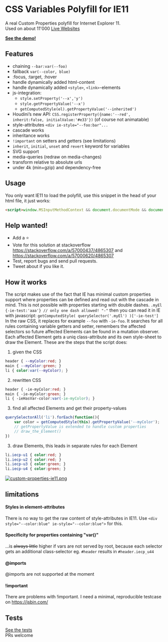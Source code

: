 # CSS Variables Polyfill for IE11
A real Custom Properties polyfill for Internet Explorer 11.  
Used on about 11'000 [Live Websites](https://publicwww.com/websites/ie11CustomProperties/ "source")  
  
**[See the demo!](https://rawcdn.githack.com/nuxodin/ie11CustomProperties/6c465d21a8c043a45cba939995bb434966048377/demo.html)**  


## Features
- chaining `--bar:var(--foo)`
- fallback `var(--color, blue)`
- :focus, :target, :hover
- handle dynamically added html-content
- handle dynamically added `<style>`, `<link>`-elements
- js-integration:
    - `style.setProperty('--x','y')`
    - `style.getPropertyValue('--x')`
    - `getComputedStyle(el).getPropertyValue('--inherited')`
- Houdini’s new API: `CSS.registerProperty({name:'--red', inherit:false, initialValue:'#e33'})` (of course not animatable)
- style-attributes `<div ie-style="--foo:bar"...`
- cascade works
- inheritance works
- `!important` on setters and getters (see limitations)
- `inherit`, `initial`, `unset` and `revert` keyword for variables
- SVG support
- media-queries (redraw on media-changes)
- transform relative to absolute urls
- under 4k (min+gzip) and dependency-free

## Usage
You only want IE11 to load the polyfill, use this snippet in the head of your html file, it just works:
```html
<script>window.MSInputMethodContext && document.documentMode && document.write('<script src="https://cdn.jsdelivr.net/gh/nuxodin/ie11CustomProperties@4.1.0/ie11CustomProperties.min.js"><\x2fscript>');</script>
```

## Help wanted!
- Add a ⭐️
- Vote for this solution at stackoverflow   
https://stackoverflow.com/a/57000437/4865307 and  
https://stackoverflow.com/a/57000620/4865307
- Test, report bugs and send pull requests.
- Tweet about if you like it.

## How it works
The script makes use of the fact that IE has minimal custom properties support where properties can be defined and read out with the cascade in mind. This is not possible with properties starting with double dashes.
`.myEl {-ie-test:'aaa'} // only one dash allowed! "-"`
then you can read it in IE with javascript:
`getComputedStyle( querySelector('.myEl') )['-ie-test']`
In the raw CSS, it replaces for example `--foo` with `-ie-foo`.
It searches for all rules containing variable getters and setter, remembers the affected selectors so future affected Elements can be found in a mutation observer.
Each affected Element gets a uniq class-attribute and its own style-sheet to draw the Element.
These are the steps that the script does:
1. given the CSS
```css
header { --myColor:red; }
main { --myColor:green; }
li { color:var(--myColor); }
```
2. rewritten CSS
```css
header { -ie-myColor:red; }
main { -ie-myColor:green; }
li { -ieHasVar-color:var(-ie-myColor); }
```
3. find all affected Elements and get their property-values
```js
querySelectorAll('li').forEach(function(){
    var color = getComputedStyle(this).getPropertyValue('--myColor');
    // getPropertyValue is extended to handle custom properties
    // draw_the_Element()
})
```
3. draw Elements, this leads in separate rules for each Element
```css
li.iecp-u1 { color:red; }
li.iecp-u2 { color:red; }
li.iecp-u3 { color:green; }
li.iecp-u4 { color:green; }
```
[![custom-properties-ie11.png](https://i.postimg.cc/bryMt02N/custom-properties-ie11.png)](https://postimg.cc/gX7N9ZDf)


## limitations
#### Styles in element-attributes
There is no way to get the raw content of style-attributes in IE11.
Use `<div style="--color:blue" ie-style="--color:blue">` for this.  

#### Specificity for properties containing "var()"
...is ~~always little~~ higher if vars are not served by root, because each selector gets an additional class-selector
eg. `#header` results in `#header.iecp_u44`

#### @imports
@imports are not supported at the moment

#### !important
There are problems with !important. I need a minimal, reproducible testcase on https://jsbin.com/ 


## Tests
[See the tests](https://rawcdn.githack.com/nuxodin/ie11CustomProperties/6c465d21a8c043a45cba939995bb434966048377/tests.html)  
PRs welcome

